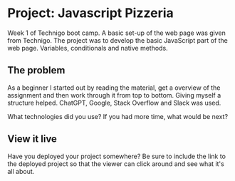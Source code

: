 # Project: Javascript Pizzeria

Week 1 of Technigo boot camp. A basic set-up of the web page was given from Technigo. The project was to develop the basic JavaScript part of the web page. Variables, conditionals and native methods.

## The problem

As a beginner I started out by reading the material, get a overview of the assignment and then work through it from top to bottom. Giving myself a structure helped. ChatGPT, Google, Stack Overflow and Slack was used. 

What technologies did you use? If you had more time, what would be next?

## View it live

Have you deployed your project somewhere? Be sure to include the link to the deployed project so that the viewer can click around and see what it's all about.
